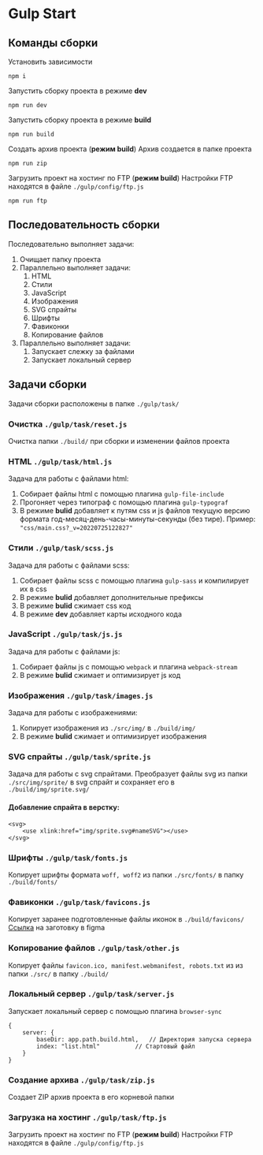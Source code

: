 # Gulp Start
## Команды сборки
Установить зависимости

    npm i

Запустить сборку проекта в режиме **dev**

    npm run dev

Запустить сборку проекта в режиме **build**

    npm run build

Создать архив проекта (**режим build**)
Архив создается в папке проекта

    npm run zip

Загрузить проект на хостинг по FTP (**режим build**)
Настройки FTP находятся в файле `./gulp/config/ftp.js`

    npm run ftp

## Последовательность сборки
Последовательно выполняет задачи:
1. Очищает папку проекта
2. Параллельно выполняет задачи:
	1. HTML 
	2. Стили
	3. JavaScript
	4. Изображения
	5. SVG спрайты
	6. Шрифты
	7. Фавиконки
	8.  Копирование файлов
3. Параллельно выполняет задачи:
	1. Запускает слежку за файлами
	2. Запускает локальный сервер

## Задачи сборки
Задачи сборки расположены в папке `./gulp/task/`

### Очистка `./gulp/task/reset.js`
Очистка папки `./build/` при сборки и изменении файлов проекта

### HTML `./gulp/task/html.js`
Задача для работы с файлами html:
1. Собирает файлы html с помощью плагина `gulp-file-include`
2. Прогоняет через типограф с помощью плагина `gulp-typograf`
3. В режиме **bulid** добавляет к путям css и js файлов текущую версию формата год-месяц-день-часы-минуты-секунды (без тире). Пример: `"css/main.css?_v=20220725122827"`

### Стили `./gulp/task/scss.js`
Задача для работы с файлами scss:
1. Собирает файлы scss с помощью плагина `gulp-sass` и компилирует их в css
2. В режиме **bulid** добавляет дополнительные префиксы
3. В режиме **bulid** сжимает css код
4. В режиме **dev** добавляет карты исходного кода

### JavaScript `./gulp/task/js.js`
Задача для работы с файлами js:
1. Собирает файлы js с помощью `webpack` и плагина `webpack-stream`
2. В режиме **bulid** сжимает и оптимизирует js код

### Изображения `./gulp/task/images.js`
Задача для работы с изображениями:
1. Копирует изображения из `./src/img/` в `./build/img/`
2. В режиме **bulid** сжимает и оптимизирует изображения

### SVG спрайты `./gulp/task/sprite.js`
Задача для работы с svg спрайтами. Преобразует файлы svg из папки `./src/img/sprite/` в svg спрайт и сохраняет его в `./build/img/sprite.svg/`
#### Добавление спрайта в верстку:

    <svg>
        <use xlink:href="img/sprite.svg#nameSVG"></use>
    </svg>

### Шрифты `./gulp/task/fonts.js`
Копирует шрифты формата `woff, woff2` из папки `./src/fonts/` в папку `./build/fonts/`

### Фавиконки `./gulp/task/favicons.js`
Копирует заранее подготовленные файлы иконок в `./build/favicons/`
[Ссылка](https://www.figma.com/file/2MR38RAGyGH0QVNg7MTEaZ/Favicon-for-Gulp-Start?node-id=0:1) на заготовку в figma

### Копирование файлов `./gulp/task/other.js`
Копирует файлы `favicon.ico, manifest.webmanifest, robots.txt` из из папки `./src/` в папку `./build/`

### Локальный сервер `./gulp/task/server.js`
Запускает локальный сервер с помощью плагина `browser-sync`

    {
	    server: {
		    baseDir: app.path.build.html,	// Директория запуска сервера
		    index: "list.html"			// Стартовый файл
	    }
	}

### Создание архива `./gulp/task/zip.js`
Создает ZIP архив проекта в его корневой папки

### Загрузка на хостинг `./gulp/task/ftp.js`
Загрузить проект на хостинг по FTP (**режим build**)
Настройки FTP находятся в файле `./gulp/config/ftp.js`

